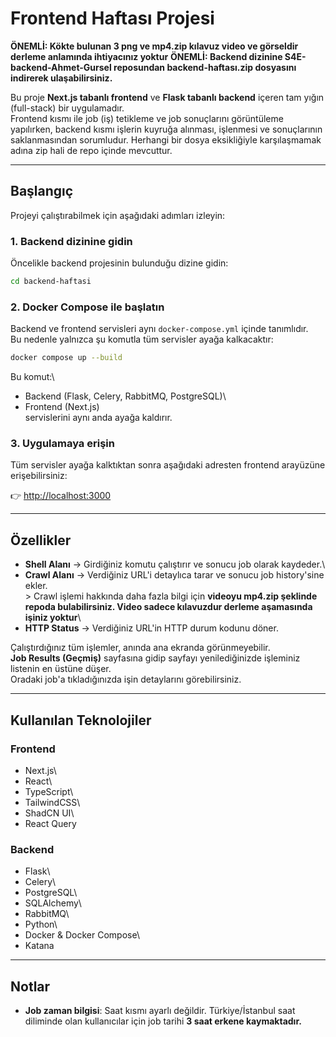 # Frontend Haftası Projesi


**ÖNEMLİ: Kökte bulunan 3 png ve mp4.zip kılavuz video ve görseldir derleme anlamında ihtiyacınız yoktur**
**ÖNEMLİ: Backend dizinine S4E-backend-Ahmet-Gursel reposundan backend-haftası.zip dosyasını indirerek ulaşabilirsiniz.**


Bu proje **Next.js tabanlı frontend** ve **Flask tabanlı backend**
içeren tam yığın (full-stack) bir uygulamadır.\
Frontend kısmı ile job (iş) tetikleme ve job sonuçlarını görüntüleme
yapılırken, backend kısmı işlerin kuyruğa alınması, işlenmesi ve
sonuçlarının saklanmasından sorumludur. Herhangi bir dosya eksikliğiyle karşılaşmamak adına zip hali de repo içinde mevcuttur.

------------------------------------------------------------------------

## Başlangıç

Projeyi çalıştırabilmek için aşağıdaki adımları izleyin:

### 1. Backend dizinine gidin

Öncelikle backend projesinin bulunduğu dizine gidin:

``` bash
cd backend-haftasi
```

### 2. Docker Compose ile başlatın

Backend ve frontend servisleri aynı `docker-compose.yml` içinde
tanımlıdır.\
Bu nedenle yalnızca şu komutla tüm servisler ayağa kalkacaktır:

``` bash
docker compose up --build
```

Bu komut:\
- Backend (Flask, Celery, RabbitMQ, PostgreSQL)\
- Frontend (Next.js)\
servislerini aynı anda ayağa kaldırır.

### 3. Uygulamaya erişin

Tüm servisler ayağa kalktıktan sonra aşağıdaki adresten frontend
arayüzüne erişebilirsiniz:

👉 <http://localhost:3000>

------------------------------------------------------------------------

## Özellikler

-   **Shell Alanı** → Girdiğiniz komutu çalıştırır ve sonucu job olarak
    kaydeder.\
-   **Crawl Alanı** → Verdiğiniz URL'i detaylıca tarar ve sonucu job
    history'sine ekler.\
    \> Crawl işlemi hakkında daha fazla bilgi için **videoyu mp4.zip şeklinde repoda
    bulabilirsiniz. Video sadece kılavuzdur derleme aşamasında işiniz yoktur**\
-   **HTTP Status** → Verdiğiniz URL'in HTTP durum kodunu döner.

Çalıştırdığınız tüm işlemler, anında ana ekranda görünmeyebilir.\
**Job Results (Geçmiş)** sayfasına gidip sayfayı yenilediğinizde
işleminiz listenin en üstüne düşer.\
Oradaki job'a tıkladığınızda işin detaylarını görebilirsiniz.

------------------------------------------------------------------------

## Kullanılan Teknolojiler

### Frontend

-   Next.js\
-   React\
-   TypeScript\
-   TailwindCSS\
-   ShadCN UI\
-   React Query

### Backend

-   Flask\
-   Celery\
-   PostgreSQL\
-   SQLAlchemy\
-   RabbitMQ\
-   Python\
-   Docker & Docker Compose\
-   Katana

------------------------------------------------------------------------

## Notlar

-   **Job zaman bilgisi**: Saat kısmı ayarlı değildir. Türkiye/İstanbul
    saat diliminde olan kullanıcılar için job tarihi **3 saat erkene
    kaymaktadır.**
